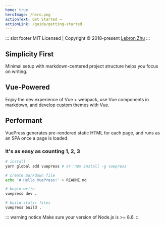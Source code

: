 ```yaml
---
home: true
heroImage: /hero.png
actionText: Get Started →
actionLink: /guide/getting-started
---
```


::: slot footer
MIT Licensed | Copyright © 2018-present [Lebron Zhu](https://github.com/lebron0801)
:::

<div class="features">
  <div class="feature">
    <h2>Simplicity First</h2>
    <p>Minimal setup with markdown-centered project structure helps you focus on writing.</p>
  </div>
  <div class="feature">
    <h2>Vue-Powered</h2>
    <p>Enjoy the dev experience of Vue + webpack, use Vue components in markdown, and develop custom themes with Vue.</p>
  </div>
  <div class="feature">
    <h2>Performant</h2>
    <p>VuePress generates pre-rendered static HTML for each page, and runs as an SPA once a page is loaded.</p>
  </div>
</div>

### It's as easy as counting 1, 2, 3

``` bash
# install
yarn global add vuepress # or：npm install -g vuepress

# create markdown file
echo '# Hello VuePress!' > README.md

# begin write
vuepress dev .

# build static files
vuepress build .
```

::: warning notice
Make sure your version of Node.js is >= 8.6.
:::